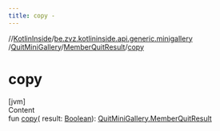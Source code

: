 ```yaml
---
title: copy -
---
```

//[KotlinInside](../../../index.md)/[be.zvz.kotlininside.api.generic.minigallery](../../index.md)
/[QuitMiniGallery](../index.md)/[MemberQuitResult](index.md)/[copy](copy.md)

# copy

[jvm]  
Content  
fun [copy](copy.md)(
result: [Boolean](https://kotlinlang.org/api/latest/jvm/stdlib/kotlin/-boolean/index.html)): [QuitMiniGallery.MemberQuitResult](index.md)  



